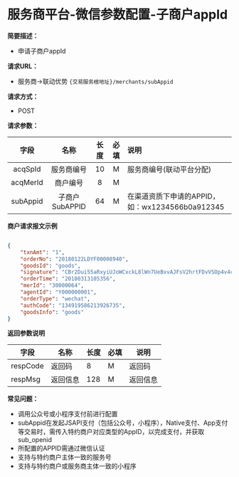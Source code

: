 # 服务商平台-微信参数配置-子商户appId
    
**简要描述：** 
- 申请子商户appId


**请求URL：** 
- 服务商->联动优势
`{交易服务根地址}/merchants/subAppid`
  
**请求方式：**
- POST 

**请求参数：** 


|	字段	 |	名称	  |	长度  	|	必填  	|	说明	  |
|:--------:|:--------:|:--------:|:--------:|:--------|
|	acqSpId	|	服务商编号	|	10	|	M	|	服务商编号(联动平台分配)	|
|	acqMerId 	|	商户编号	|	8	|	M	|	 	|
|	subAppid 	|	子商户SubAPPID	|	64	|	M	|	 在渠道资质下申请的APPID，如：wx1234566b0a912345	|


 **商户请求报文示例**

```json

{
	"txnAmt": "1",
	"orderNo": "20180122LDYF00008940",
	"goodsId": "goods",
	"signature": "CBr2Dui55aRxyiUJoWCxckL8lWn7UeBxvAJFsV2hrtFDvVSOp4v4cgUPc1Nk3e1d+oitAhi9b3AAVSoAuEWV0fKKIQRwYTSPTzLbX9fLXq2KE423Km5GW5HWqpN8+guCH1UUpSlNVzVYax9h5D/n2YSWv/g6KWZYye+kEP8K3rA=",
	"orderTime": "20180313105356",
	"merId": "30000064",
	"agentId": "Y000000001",
	"orderType": "wechat",
	"authCode": "134919586213926735",
	"goodsInfo": "goods"
}

```

 **返回参数说明** 
 
|	字段	|	名称	|	长度	|	必填	|	说明	|
|--------|-------|--------|--------|--------|
|	respCode	|	返回码	|	8	|	M	|	返回码	|
|	respMsg	|	返回信息	|	128	|	M	|	返回信息	|

**常见问题：**

- 调用公众号或小程序支付前进行配置
- subAppid在发起JSAPI支付（包括公众号，小程序），Native支付、App支付等交易时，需传入特约商户对应类型的AppID，以完成支付，并获取sub_openid
- 所配置的APPID需通过微信认证
- 支持与特约商户主体一致的服务号
- 支持与特约商户或服务商主体一致的小程序

